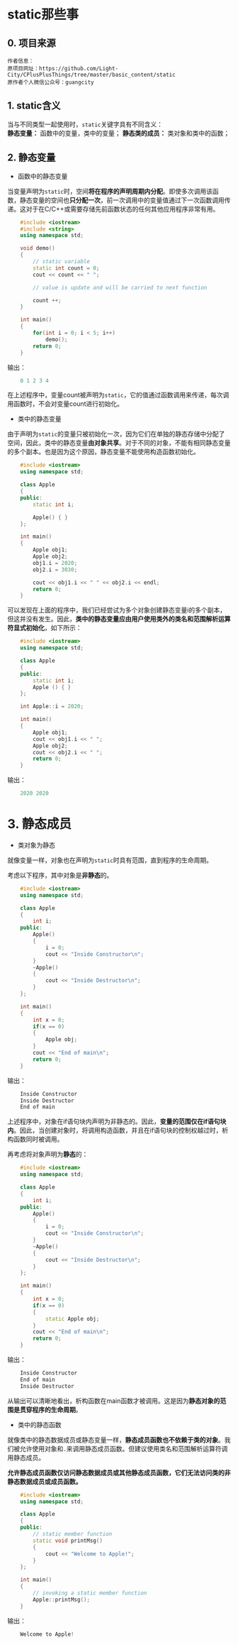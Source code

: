 # static那些事

## 0. 项目来源

    作者信息：
    原项目网址：https://github.com/Light-City/CPlusPlusThings/tree/master/basic_content/static
    原作者个人微信公众号：guangcity

## 1. static含义

当与不同类型一起使用时，`static`关键字具有不同含义：  
__静态变量：__ 函数中的变量，类中的变量；
__静态类的成员：__ 类对象和类中的函数；

## 2. 静态变量

- 函数中的静态变量
  
当变量声明为`static`时，空间**将在程序的声明周期内分配**。即使多次调用该函数，静态变量的空间也**只分配一次**，前一次调用中的变量值通过下一次函数调用传递。这对于在C/C++或需要存储先前函数状态的任何其他应用程序非常有用。

```C++
    #include <iostream>
    #include <string>
    using namespace std;

    void demo()
    {
        // static variable
        static int count = 0;
        cout << count << " ";

        // value is update and will be carried to next function

        count ++;
    }

    int main()
    {
        for(int i = 0; i < 5; i++)
            demo();
        return 0;
    }
```

输出：

```C++
    0 1 2 3 4
```

在上述程序中，变量count被声明为`static`，它的值通过函数调用来传递，每次调用函数时，不会对变量count进行初始化。

- 类中的静态变量

由于声明为`static`的变量只被初始化一次，因为它们在单独的静态存储中分配了空间，因此，类中的静态变量**由对象共享**。对于不同的对象，不能有相同静态变量的多个副本。也是因为这个原因，静态变量不能使用构造函数初始化。

```C++
    #include <iostream>
    using namespace std;

    class Apple
    {
    public:
        static int i;

        Apple() { }
    };

    int main()
    {
        Apple obj1;
        Apple obj2;
        obj1.i = 2020;
        obj2.i = 3030;

        cout << obj1.i << " " << obj2.i << endl;
        return 0;
    }
```

可以发现在上面的程序中，我们已经尝试为多个对象创建静态变量i的多个副本，但这并没有发生。因此，**类中的静态变量应由用户使用类外的类名和范围解析运算符显式初始化**，如下所示：

```C++
    #include <iostream>
    using namespace std;

    class Apple
    {
    public:
        static int i;
        Apple () { }
    };

    int Apple::i = 2020;

    int main()
    {
        Apple obj1;
        cout << obj1.i << " ";
        Apple obj2;
        cout << obj2.i << " ";
        return 0;
    }
```

输出：

```C++
    2020 2020
```

# 3. 静态成员

- 类对象为静态

就像变量一样，对象也在声明为`static`时具有范围，直到程序的生命周期。  

考虑以下程序，其中对象是**非静态**的。  

```C++
    #include <iostream>
    using namespace std;

    class Apple
    {
        int i;
    public:
        Apple()
        {
            i = 0;
            cout << "Inside Constructor\n";
        }
        ~Apple()
        {
            cout << "Inside Destructor\n";
        }
    };

    int main()
    {
        int x = 0;
        if(x == 0)
        {
            Apple obj;
        }
        cout << "End of main\n";
        return 0;
    }
```

输出：

```C++
    Inside Constructor
    Inside Destructor
    End of main
```

上述程序中，对象在if语句块内声明为非静态的。因此，**变量的范围仅在if语句块内**。因此，当创建对象时，将调用构造函数，并且在if语句块的控制权越过时，析构函数同时被调用。

再考虑将对象声明为**静态**的：

```C++
    #include <iostream>
    using namespace std;

    class Apple
    {
        int i;
    public:
        Apple()
        {
            i = 0;
            cout << "Inside Constructor\n";
        }
        ~Apple()
        {
            cout << "Inside Destructor\n";
        }
    };

    int main()
    {
        int x = 0;
        if(x == 0)
        {
            static Apple obj;
        }
        cout << "End of main\n";
        return 0;
    }
```

输出：

```C++
    Inside Constructor
    End of main
    Inside Destructor
```

从输出可以清晰地看出，析构函数在main函数才被调用。这是因为**静态对象的范围是贯穿程序的生命周期**。

- 类中的静态函数

就像类中的静态数据成员或静态变量一样，**静态成员函数也不依赖于类的对象**。我们被允许使用对象和`.`来调用静态成员函数。但建议使用类名和范围解析运算符调用静态成员。

**允许静态成员函数仅访问静态数据成员或其他静态成员函数，它们无法访问类的非静态数据成员或成员函数。**

```C++
    #include <iostream>
    using namespace std;

    class Apple
    {
    public:
        // static member function 
        static void printMsg()
        {
            cout << "Welcome to Apple!";
        }
    };

    int main()
    {
        // invoking a static member function 
        Apple::printMsg();
    }
```

输出：

```C++
    Welcome to Apple!
```